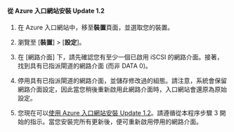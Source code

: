 <!--author=SharS last changed: 11/16/15-->

#### 從 Azure 入口網站安裝 Update 1.2

1. 在 Azure 入口網站中，移至**裝置**頁面，並選取您的裝置。
 
2. 瀏覽至 [**裝置**] > [**設定**]。

3. 在 [網路介面] 下，請先確認您有至少一個已啟用 iSCSI 的網路介面。接著，找到具有已指派閘道的網路介面 (而非 DATA 0)。

4. 停用具有已指派閘道的網路介面，並儲存修改過的組態。請注意，系統會保留網路介面設定，因此當您稍後重新啟用此網路介面時，入口網站會還原為原始設定。

7. 您現在可以[使用 Azure 入口網站安裝 Update 1.2](#install-update-12-via-the-azure-portal)。請遵循從本程序步驟 3 開始的指示。當您安裝完所有更新後，便可重新啟用停用的網路介面。

<!---HONumber=Nov15_HO4-->